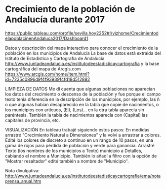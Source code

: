 # Crecimiento de la población de Andalucía durante 2017
https://public.tableau.com/profile/sevilla.hoy2252#!/vizhome/CrecimientodelapoblacinenAndaluca2017/Dashboard1

Datos y descripción del mapa interactivo para conocer el crecimiento de la población en los municipios de Andalucía
La base de datos está extraida del Istituto de Estadística y Cartografía de Andalucía http://www.juntadeandalucia.es/institutodeestadisticaycartografia
y la base cartográfica del mapa de Arcgis.com https://www.arcgis.com/home/item.html?id=7235c0896d9f4f93939f4fd18d512882

LIMPIEZA DE DATOS
Me dí cuenta que algunas poblaciones no aparecian los datos del crecimiento o descenso de la población y 
fue porque el campo texto tenía diferencia en la descripción de los municipios, por ejemplo, las ñ o que 
algunas habían desaparecido en la tabla que copie de nacimientos, o los  municipios con artícuos, (El), (Los)... 
en la otra tabla aparecía sin paréntesis. También la tabla de nacimientos aparecía con (Capital) las capitales de provincia, etc.

VISUALIZACIÓN
En tableau trabajé siguiendo estos pasos:
En medidas arrastré "Crecimiento Natural a Dimensiones" y la volví a arrastrar a colores.
Edité los colores de discreto a continuo en un rango de 10 pasos, en una gama de rojos para pérdida de población y verde para ganancia.
Arrastré Texto (los nombres de los municipios a Texto) municipio a Detalles, cabiando el nombre a Municipio.
También lo añadí a filtro con la opción de "Mostrar resaltador" edité también a nombre de "Municipio".

Nota divulgativa: http://www.juntadeandalucia.es/institutodeestadisticaycartografia/ema/notaprensa_anual.htm
